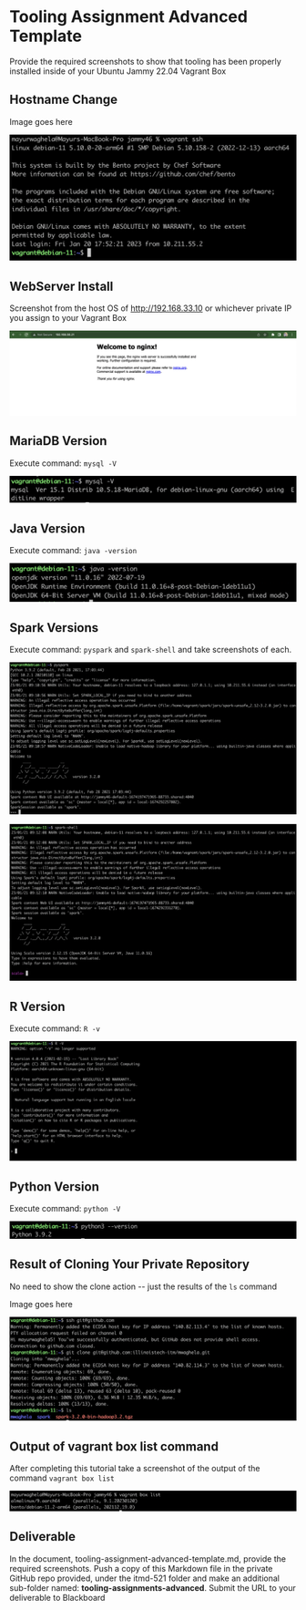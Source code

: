 # Tooling Assignment Advanced Template

Provide the required screenshots to show that tooling has been properly installed inside of your Ubuntu Jammy 22.04 Vagrant Box

## Hostname Change

Image goes here

![*hostname](./images/HostName.png "hostnamechange")

## WebServer Install

Screenshot from the host OS of http://192.168.33.10  or whichever private IP you assign to your Vagrant Box

![*webserver](./images/nginx.png "webserverimage")

## MariaDB Version

Execute command: `mysql -V`

![*mysql](./images/mariadb-version.png "mariadbimage")

## Java Version

Execute command: `java -version`

![javaversion](./images/java-version.png "java_version")

## Spark Versions

Execute command: `pyspark` and `spark-shell` and take screenshots of each.

![*pyspark](./images/pyspark.png "pysparkcapture")

![*spark_shell](./images/spark-shell.png "spark_shell_image")
## R Version

Execute command: `R -v`

![*r-version](./images/R-V.png "R-version")
## Python Version

Execute command: `python -V`

![*python--version](./images/pythonversion.png "python--version")

## Result of Cloning Your Private Repository

No need to show the clone action -- just the results of the `ls` command

Image goes here

![*cloneimage](./images/gitclone.png "cloning_image")

## Output of vagrant box list command

After completing this tutorial take a screenshot of the output of the command ```vagrant box list```

![*box_list](./images/boxlist.png "box_list")
## Deliverable

In the document, tooling-assignment-advanced-template.md, provide the required screenshots. Push a copy of this Markdown file in the private GitHub repo provided, under the itmd-521 folder and make an additional sub-folder named: **tooling-assignments-advanced**.  Submit the URL to your deliverable to Blackboard
